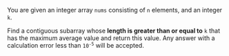 You are given an integer array `nums` consisting of `n` elements, and an integer `k`.

Find a contiguous subarray whose **length is greater than or equal to** `k` that has the maximum average value and return this value. Any answer with a calculation error less than <code>10<sup>-5</sup></code> will be accepted.